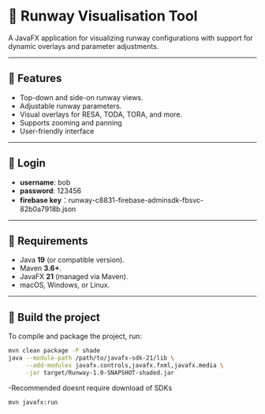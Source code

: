 # 🛫 Runway Visualisation Tool

A JavaFX application for visualizing runway configurations with support for dynamic overlays and parameter adjustments.

---

## 🚀 Features
- Top-down and side-on runway views.
- Adjustable runway parameters.
- Visual overlays for RESA, TODA, TORA, and more.
- Supports zooming and panning
- User-friendly interface

---

## 🔑 Login

- **username**: bob  
- **password**: 123456
- **firebase key**：runway-c8831-firebase-adminsdk-fbsvc-82b0a7918b.json

---

## 🧰 Requirements
- Java **19** (or compatible version).
- Maven **3.6+**.
- JavaFX **21** (managed via Maven).
- macOS, Windows, or Linux.

---

## 🔨 Build the project
To compile and package the project, run:
```bash
mvn clean package -P shade
java --module-path /path/to/javafx-sdk-21/lib \
     --add-modules javafx.controls,javafx.fxml,javafx.media \
     -jar target/Runway-1.0-SNAPSHOT-shaded.jar
```
-Recommended doesnt require download of SDKs
```bash
mvn javafx:run
